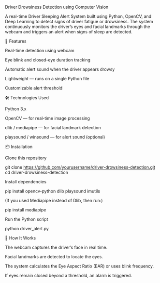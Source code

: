 Driver Drowsiness Detection using Computer Vision

A real-time Driver Sleeping Alert System built using Python, OpenCV, and Deep Learning to detect signs of driver fatigue or drowsiness. The system continuously monitors the driver’s eyes and facial landmarks through the webcam and triggers an alert when signs of sleep are detected.

🧠 Features

Real-time detection using webcam

Eye blink and closed-eye duration tracking

Automatic alert sound when the driver appears drowsy

Lightweight — runs on a single Python file

Customizable alert threshold

🛠️ Technologies Used

Python 3.x

OpenCV — for real-time image processing

dlib / mediapipe — for facial landmark detection

playsound / winsound — for alert sound (optional)

📦 Installation

Clone this repository

git clone https://github.com/yourusername/driver-drowsiness-detection.git
cd driver-drowsiness-detection


Install dependencies

pip install opencv-python dlib playsound imutils


(If you used Mediapipe instead of Dlib, then run:)

pip install mediapipe


Run the Python script

python driver_alert.py

🎥 How It Works

The webcam captures the driver’s face in real time.

Facial landmarks are detected to locate the eyes.

The system calculates the Eye Aspect Ratio (EAR) or uses blink frequency.

If eyes remain closed beyond a threshold, an alarm is triggered.
